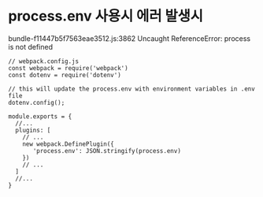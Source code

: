 # process.env 사용시 에러 발생시

bundle-f11447b5f7563eae3512.js:3862 Uncaught ReferenceError: process is not defined

```
// webpack.config.js
const webpack = require('webpack')
const dotenv = require('dotenv')

// this will update the process.env with environment variables in .env file
dotenv.config();

module.exports = {
  //...
  plugins: [
    // ...
    new webpack.DefinePlugin({
       'process.env': JSON.stringify(process.env)
    })
    // ...
  ]
  //...
}
```
